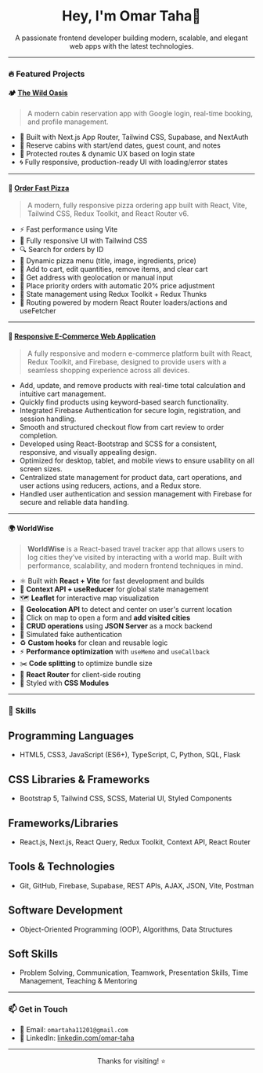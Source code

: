 <h1 align="center">Hey, I'm Omar Taha👋</h1>

<p align="center">
  A passionate frontend developer building modern, scalable, and elegant web apps with the latest technologies.
</p>

---

### 🔥 Featured Projects

#### 🏕️ [The Wild Oasis](https://github.com/Omar-tahaaa/the-wild-oasis-website)
> A modern cabin reservation app with Google login, real-time booking, and profile management.

- 🌿 Built with Next.js App Router, Tailwind CSS, Supabase, and NextAuth
- 📅 Reserve cabins with start/end dates, guest count, and notes
- 🔐 Protected routes & dynamic UX based on login state
- 🌀 Fully responsive, production-ready UI with loading/error states

---

#### 🍕 [Order Fast Pizza](https://github.com/Omar-tahaaa/order-fast-pizza)
> A modern, fully responsive pizza ordering app built with React, Vite, Tailwind CSS, Redux Toolkit, and React Router v6.

- ⚡ Fast performance using Vite
- 📱 Fully responsive UI with Tailwind CSS
- 🔍 Search for orders by ID
- 📝 Dynamic pizza menu (title, image, ingredients, price)
- 🛒 Add to cart, edit quantities, remove items, and clear cart
- 📍 Get address with geolocation or manual input
- 🚚 Place priority orders with automatic 20% price adjustment
- 🧠 State management using Redux Toolkit + Redux Thunks
- 🧭 Routing powered by modern React Router loaders/actions and useFetcher

---

#### 🛒 [Responsive E-Commerce Web Application](https://ecommerceauth-213ce.web.app/)
> A fully responsive and modern e-commerce platform built with React, Redux Toolkit, and Firebase, designed to provide users with a seamless shopping experience across all devices.

- Add, update, and remove products with real-time total calculation and intuitive cart management.
- Quickly find products using keyword-based search functionality.
- Integrated Firebase Authentication for secure login, registration, and session handling.
- Smooth and structured checkout flow from cart review to order completion.
- Developed using React-Bootstrap and SCSS for a consistent, responsive, and visually appealing design.
- Optimized for desktop, tablet, and mobile views to ensure usability on all screen sizes.
- Centralized state management for product data, cart operations, and user actions using reducers, actions, and a Redux store.
- Handled user authentication and session management with Firebase for secure and reliable data handling.

---
#### 🌍 WorldWise
> **WorldWise** is a React-based travel tracker app that allows users to log cities they’ve visited by interacting with a world map. Built with performance, scalability, and modern frontend techniques in mind.

- ⚛️ Built with **React + Vite** for fast development and builds
- 🧠 **Context API + useReducer** for global state management
- 🗺️ **Leaflet** for interactive map visualization
- 📍 **Geolocation API** to detect and center on user's current location
- 📝 Click on map to open a form and **add visited cities**
- 🔄 **CRUD operations** using **JSON Server** as a mock backend
- 🔐 Simulated fake authentication
- ♻️ **Custom hooks** for clean and reusable logic
- ⚡ **Performance optimization** with `useMemo` and `useCallback`
- ✂️ **Code splitting** to optimize bundle size
- 🧭 **React Router** for client-side routing
- 🎨 Styled with **CSS Modules**

---

### 🧰 Skills

 ## Programming Languages
 - HTML5, CSS3, JavaScript (ES6+), TypeScript, C, Python, SQL, Flask
  ## CSS Libraries & Frameworks
 - Bootstrap 5, Tailwind CSS, SCSS, Material UI, Styled Components
  ## Frameworks/Libraries
 - React.js, Next.js, React Query, Redux Toolkit, Context API, React Router
  ## Tools & Technologies
 - Git, GitHub, Firebase, Supabase, REST APIs, AJAX, JSON, Vite, Postman
  ## Software Development
 - Object-Oriented Programming (OOP), Algorithms, Data Structures
  ## Soft Skills
 - Problem Solving, Communication, Teamwork, Presentation Skills, Time Management, Teaching & Mentoring

---



### 📫 Get in Touch

- 📧 Email: `omartaha11201@gmail.com`
- 💼 LinkedIn: [linkedin.com/omar-taha](https://www.linkedin.com/in/omar-taha-0382a8275/)

---

<p align="center">
  Thanks for visiting! ⭐️
</p>

